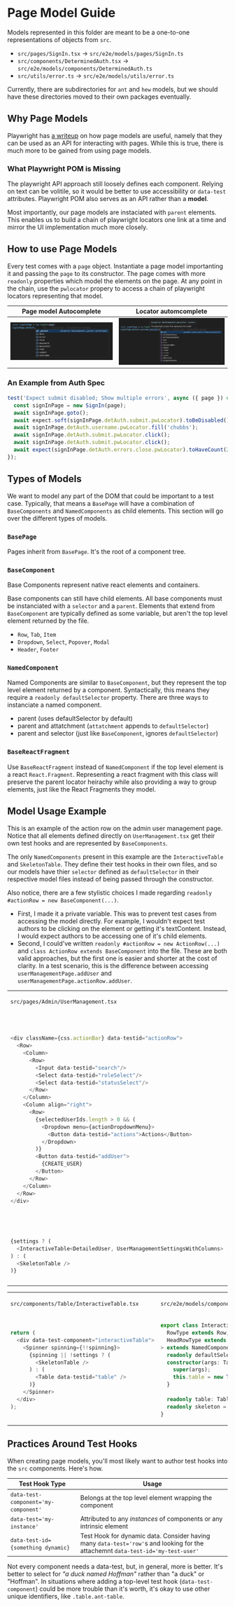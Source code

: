 # Page Model Guide

Models represented in this folder are meant to be a one-to-one representations of objects from `src`.

- `src/pages/SignIn.tsx` -> `src/e2e/models/pages/SignIn.ts`
- `src/components/DeterminedAuth.tsx` -> `src/e2e/models/components/DeterminedAuth.ts`
- `src/utils/error.ts` -> `src/e2e/models/utils/error.ts`

Currently, there are subdirectories for `ant` and `hew` models, but we should have these directories moved to their own packages eventually.

## Why Page Models

Playwright has [a writeup](https://playwright.dev/docs/pom) on how page models are useful, namely that they can be used as an API for interacting with pages. While this is true, there is much more to be gained from using page models.

### What Playwright POM is Missing

The playwright API approach still loosely defines each component. Relying on text can be volitile, so it would be better to use accessibility or `data-test` attributes. Playwright POM also serves as an API rather than a **model**.

Most importantly, our page models are instaciated with `parent` elements. This enables us to build a chain of playwright locators one link at a time and mirror the UI implementation much more closely.

## How to use Page Models

Every test comes with a `page` object. Instantiate a page model importanting it and passing the `page` to its constructor. The page comes with more `readonly` properties which model the elements on the page. At any point in the chain, use the `pwlocator` propery to access a chain of playwright locators representing that model.

| Page model Autocomplete                                                 | Locator automcomplete                                             |
| ----------------------------------------------------------------------- | ----------------------------------------------------------------- |
| ![page model automcomplete](../docs/images/page-model-autocomplete.png) | ![locator automcomplete](../docs/images/loactor-autocomplete.png) |

### An Example from Auth Spec

```js
test('Expect submit disabled; Show multiple errors', async ({ page }) => {
  const signInPage = new SignIn(page);
  await signInPage.goto();
  await expect.soft(signInPage.detAuth.submit.pwLocator).toBeDisabled();
  await signInPage.detAuth.username.pwLocator.fill('chubbs');
  await signInPage.detAuth.submit.pwLocator.click();
  await signInPage.detAuth.submit.pwLocator.click();
  await expect(signInPage.detAuth.errors.close.pwLocator).toHaveCount(2);
});
```

## Types of Models

We want to model any part of the DOM that could be important to a test case. Typically, that means a `BasePage` will have a combination of `BaseComponents` and `NamedComponents` as child elements. This section will go over the different types of models.

### `BasePage`

Pages inherit from `BasePage`. It's the root of a component tree.

### `BaseComponent`

Base Components represent native react elements and containers.

Base components can still have child elements. All base components must be instanciated with a `selector` and a `parent`. Elements that extend from `BaseComponent` are typically defined as some variable, but aren't the top level element returned by the file.

- `Row`, `Tab`, `Item`
- `Dropdown`, `Select`, `Popover`, `Modal`
- `Header`, `Footer`

### `NamedComponent`

Named Components are similar to `BaseComponent`, but they represent the top level element returned by a component. Syntactically, this means they require a `readonly defaultSelector` property. There are three ways to instanciate a named component.

- parent (uses defaultSelector by default)
- parent and attatchment (`attatchment` appends to `defaultSelector`)
- parent and selector (just like `BaseComponent`, ignores `defaultSelector`)

### `BaseReactFragment`

Use `BaseReactFragment` instead of `NamedComponent` if the top level element is a react `React.Fragment`. Representing a react fragment with this class will preserve the parent locator heirachy while also providing a way to group elements, just like the React Fragments they model.

## Model Usage Example

This is an example of the action row on the admin user management page. Notice that all elements defined directly on `UserManagement.tsx` get their own test hooks and are represented by `BaseComponents`.

The only `NamedComponents` present in this example are the `InteractiveTable` and `SkeletonTable`. They define their test hooks in their own files, and so our models have thier `selector` defined as `defaultSelector` in their respective model files instead of being passed through the constructor.

Also notice, there are a few stylistic choices I made regarding `readonly #actionRow = new BaseComponent(...)`.

- First, I made it a private variable. This was to prevent test cases from accessing the model directly. For example, I wouldn't expect test authors to be clicking on the element or getting it's textContent. Instead, I would expect authors to be accessing one of it's child elements.
- Second, I could've written `readonly #actionRow = new ActionRow(...)` and `class ActionRow extends BaseComponent` into the file. These are both valid approaches, but the first one is easier and shorter at the cost of clarity. In a test scenario, this is the difference between accessing `userManagementPage.addUser` and `userManagementPage.actionRow.addUser`.

<!-- markdownlint-disable MD033 -->
<table>
<tr>
<td>

`src/pages/Admin/UserManagement.tsx`

</td>
<td>

`src/e2e/models/pages/Admin/UserManagement.ts`

</td>
</tr>
<tr>
<td>

```ts
<div className={css.actionBar} data-testid="actionRow">
  <Row>
    <Column>
      <Row>
        <Input data-testid="search"/>
        <Select data-testid="roleSelect"/>
        <Select data-testid="statusSelect"/>
      </Row>
    </Column>
    <Column align="right">
      <Row>
        {selectedUserIds.length > 0 && (
          <Dropdown menu={actionDropdownMenu}>
            <Button data-testid="actions">Actions</Button>
          </Dropdown>
        )}
        <Button data-testid="addUser">
          {CREATE_USER}
        </Button>
      </Row>
    </Column>
  </Row>
</div>
```

</td>
<td>

```ts
readonly #actionRow = new BaseComponent({
  parent: this.pivot.tabContent,
  selector: '[data-testid="actionRow"]',
});
readonly search = new BaseComponent({
  parent: this.#actionRow,
  selector: '[data-testid="search"]',
});
readonly filterRole = new RoleSelect({
  parent: this.#actionRow,
  selector: '[data-testid="roleSelect"]',
});
readonly filterStatus = new StatusSelect({
  parent: this.#actionRow,
  selector: '[data-testid="statusSelect"]',
});
readonly actions = new ActionDropdownMenu({
  childNode: new BaseComponent({
    parent: this.#actionRow,
    selector: '[data-testid="actions"]',
  }),
  root: this,
});
readonly addUser = new BaseComponent({
  parent: this.#actionRow,
  selector: '[data-testid="addUser"]',
});
```

</td>
</tr>
<tr>
<td>

```ts
{settings ? (
  <InteractiveTable<DetailedUser, UserManagementSettingsWithColumns> .../>
) : (
  <SkeletonTable />
)}
```

</td>
<td>

```ts
readonly table = new InteractiveTable({
  headRowType: UserHeadRow,
  parent: this.pivot.tabContent,
  rowType: UserRow,
});
readonly skeletonTable = new SkeletonTable({ parent: this.pivot.tabContent });
```

</td>
</tr>
</table>

<table>
<tr>
<td>

`src/components/Table/InteractiveTable.tsx`

</td>
<td>

`src/e2e/models/components/Table/InteractiveTable.ts`

</td>
</tr>
<tr>
<td>

```ts
return (
  <div data-test-component="interactiveTable">
    <Spinner spinning={!!spinning}>
      {spinning || !settings ? (
        <SkeletonTable />
      ) : (
        <Table data-testid="table" />
      )}
    </Spinner>
  </div>
);
```

</td>
<td>

```ts
export class InteractiveTable<
  RowType extends Row,
  HeadRowType extends HeadRow,
> extends NamedComponent {
  readonly defaultSelector = 'div[data-test-component="interactiveTable"]';
  constructor(args: TableArgs<RowType, HeadRowType>) {
    super(args);
    this.table = new Table({ ...args, attachment: '[data-testid="table"]', parent: this });
  }

  readonly table: Table<RowType, HeadRowType>;
  readonly skeleton = new SkeletonTable({ parent: this });
}
```

</td>
</tr>
</table>
<!-- markdownlint-enable MD033 -->

## Practices Around Test Hooks

When creating page models, you'll most likely want to author test hooks into the `src` components. Here's how.

| Test Hook Type                       | Usage                                                                                                                            |
| ------------------------------------ | -------------------------------------------------------------------------------------------------------------------------------- |
| `data-test-component='my-component'` | Belongs at the top level element wrapping the component                                                                          |
| `data-test='my-instance'`            | Attributed to any _instances_ of components or any intrinsic element                                                             |
| `data-test-id={something dynamic}`   | Test Hook for dynamic data. Consider having many `data-test='row'`s and looking for the attachemnt `data-test-id='my-test-user'` |

Not every component needs a data-test, but, in general, more is better. It's better to select for _"a duck named Hoffman"_ rather than "a duck" or "Hoffman". In situations where adding a top-level test hook (`data-test-component`) could be more trouble than it's worth, it's okay to use other unique identifiers, like `.table.ant-table`.
